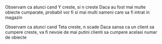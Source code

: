 Observam ca atunci cand Y creste, si n creste
Daca au fost mai multe obiecte cumparate, probabil vor fi si mai multi oameni care sa fi intrat in magazin

Observam ca atunci cand Teta creste, n scade
Daca sansa ca un client sa cumpere creste, va fi nevoie de mai putini clienti sa cumpere acelasi numar de obiecte
